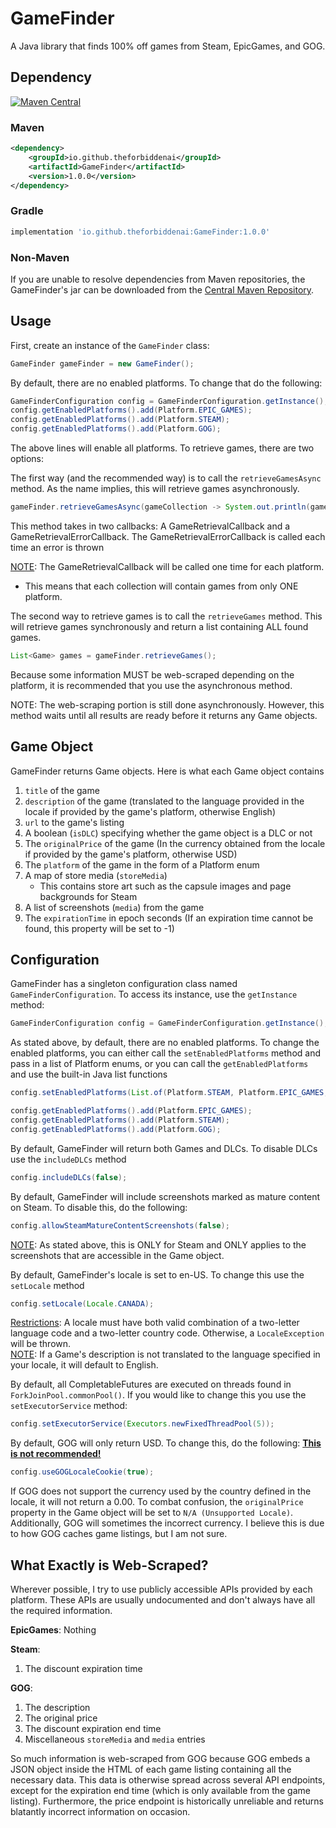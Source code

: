 # GameFinder
A Java library that finds 100% off games from Steam, EpicGames, and GOG.

## Dependency
[![Maven Central](https://img.shields.io/maven-central/v/io.github.theforbiddenai/GameFinder)](https://central.sonatype.com/artifact/io.github.theforbiddenai/GameFinder/overview)

### Maven
```xml
<dependency>
    <groupId>io.github.theforbiddenai</groupId>
    <artifactId>GameFinder</artifactId>
    <version>1.0.0</version>
</dependency>
```

### Gradle
```groovy
implementation 'io.github.theforbiddenai:GameFinder:1.0.0'
```

### Non-Maven
If you are unable to resolve dependencies from Maven repositories, the GameFinder's jar can be downloaded from
the [Central Maven Repository](https://repo1.maven.org/maven2/io/github/theforbiddenai/GameFinder/).

## Usage
First, create an instance of the `GameFinder` class:
```java
GameFinder gameFinder = new GameFinder();
```

By default, there are no enabled platforms. To change that do the following:
```java
GameFinderConfiguration config = GameFinderConfiguration.getInstance();
config.getEnabledPlatforms().add(Platform.EPIC_GAMES);
config.getEnabledPlatforms().add(Platform.STEAM);
config.getEnabledPlatforms().add(Platform.GOG);
```
The above lines will enable all platforms. To retrieve games, there are two options:

The first way (and the recommended way) is to call the `retrieveGamesAsync` method.
As the name implies, this will retrieve games asynchronously.
```java
gameFinder.retrieveGamesAsync(gameCollection -> System.out.println(gameCollection), throwable -> System.err.println(throwable));
```
This method takes in two callbacks: A GameRetrievalCallback and a GameRetrievalErrorCallback.
The GameRetrievalErrorCallback is called each time an error is thrown

<ins>NOTE</ins>: The GameRetrievalCallback will be called one time for each platform. 
  * This means that each collection will contain games from only ONE platform.

The second way to retrieve games is to call the `retrieveGames` method.
This will retrieve games synchronously and return a list containing ALL found games.
```java
List<Game> games = gameFinder.retrieveGames();
```
Because some information MUST be web-scraped depending on the platform, it is recommended that you use the asynchronous method.

NOTE: The web-scraping portion is still done asynchronously. However, this method waits until all results are ready before it returns any Game objects.

## Game Object
GameFinder returns Game objects. Here is what each Game object contains
1. `title` of the game
2. `description` of the game (translated to the language provided in the locale if provided by the game's platform, otherwise English)
3. `url` to the game's listing
4. A boolean (`isDLC`) specifying whether the game object is a DLC or not
5. The `originalPrice` of the game (In the currency obtained from the locale if provided by the game's platform, otherwise USD)
6. The `platform` of the game in the form of a Platform enum
7. A map of store media (`storeMedia`)
   * This contains store art such as the capsule images and page backgrounds for Steam
8. A list of screenshots (`media`) from the game
9. The `expirationTime` in epoch seconds (If an expiration time cannot be found, this property will be set to -1)

## Configuration
GameFinder has a singleton configuration class named `GameFinderConfiguration`.
To access its instance, use the `getInstance` method:
```java
GameFinderConfiguration config = GameFinderConfiguration.getInstance();
```
As stated above, by default, there are no enabled platforms. To change the enabled platforms, you can either call the `setEnabledPlatforms` method and pass in a list of Platform enums, or you can call the `getEnabledPlatforms` and use the built-in Java list functions
```java
config.setEnabledPlatforms(List.of(Platform.STEAM, Platform.EPIC_GAMES, Platform.GOG));

config.getEnabledPlatforms().add(Platform.EPIC_GAMES);
config.getEnabledPlatforms().add(Platform.STEAM);
config.getEnabledPlatforms().add(Platform.GOG);
```

By default, GameFinder will return both Games and DLCs. To disable DLCs use the `includeDLCs` method
```java
config.includeDLCs(false);
```

By default, GameFinder will include screenshots marked as mature content on Steam. To disable this, do the following:
```java
config.allowSteamMatureContentScreenshots(false);
```
<ins>NOTE</ins>: As stated above, this is ONLY for Steam and ONLY applies to the screenshots that are accessible in the Game object.

By default, GameFinder's locale is set to en-US. To change this use the `setLocale` method
```java
config.setLocale(Locale.CANADA);
```
<ins>Restrictions</ins>: A locale must have both valid combination of a two-letter language code and a two-letter country code. Otherwise, a `LocaleException` will be thrown.
<br><ins>NOTE</ins>: If a Game's description is not translated to the language specified in your locale, it will default to English.

By default, all CompletableFutures are executed on threads found in `ForkJoinPool.commonPool()`. If you would like to change this you use the `setExecutorService` method:
```java
config.setExecutorService(Executors.newFixedThreadPool(5));
```

By default, GOG will only return USD.  To change this, do the following: <ins>**This is not recommended!**</ins>
```java
config.useGOGLocaleCookie(true);
```
If GOG does not support the currency used by the country defined in the locale, it will not return a 0.00. 
To combat confusion, the `originalPrice` property in the Game object will be set to `N/A (Unsupported Locale)`. 
Additionally, GOG will sometimes the incorrect currency. I believe this is due to how GOG caches game listings, but I am not sure.

## What Exactly is Web-Scraped?
Wherever possible, I try to use publicly accessible APIs provided by each platform. These APIs are usually undocumented and don't always have all the required information.

**EpicGames**: Nothing

**Steam**: 
  1. The discount expiration time

**GOG**:
  1. The description
  2. The original price
  3. The discount expiration end time
  4. Miscellaneous `storeMedia` and `media` entries

So much information is web-scraped from GOG because GOG embeds a JSON object inside the HTML of each game listing containing all the necessary data.
This data is otherwise spread across several API endpoints, except for the expiration end time (which is only available from the game listing). 
Furthermore, the price endpoint is historically unreliable and returns blatantly incorrect information on occasion.